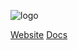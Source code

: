 ![logo](https://raw.githubusercontent.com/azohra/strapped/master/_static/img/logo-white.png)

[Website](https://strapped.sh)
[Docs](README.md)
